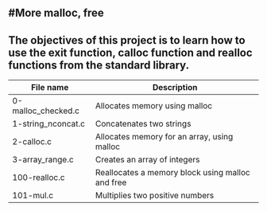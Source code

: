 #More malloc, free
---
The objectives of this project is to learn how to use the exit function, calloc function and realloc functions from the standard library.
---
File name                   | Description
--------------------------- |--------------------------
0-malloc_checked.c          | Allocates memory using malloc
1-string_nconcat.c          | Concatenates two strings
2-calloc.c                  | Allocates memory for an array, using malloc
3-array_range.c             | Creates an array of integers
100-realloc.c               | Reallocates a memory block using malloc and free
101-mul.c                   | Multiplies two positive numbers
